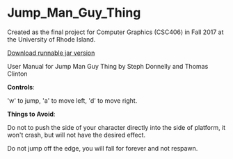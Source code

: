 # Jump_Man_Guy_Thing

Created as the final project for Computer Graphics (CSC406) in Fall 2017 at the University of Rhode Island.

[Download runnable jar version](https://github.com/freestraws/Jump_Man_Guy_Thing/blob/master/jump.jar?raw=true)

User Manual for Jump Man Guy Thing by Steph Donnelly and Thomas Clinton

**Controls**:

'w' to jump, 'a' to move left, 'd' to move right.




**Things to Avoid**:

Do not to push the side of your character directly into the side of platform, it won't crash, but will not have the desired effect.

Do not jump off the edge, you will fall for forever and not respawn.
